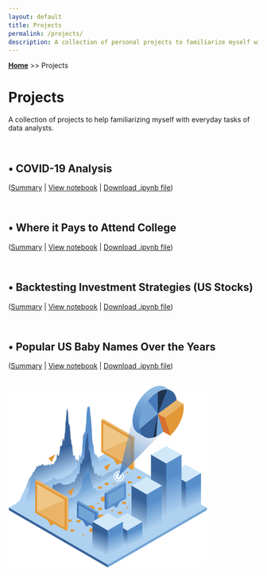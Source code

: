 ```yaml
---
layout: default
title: Projects
permalink: /projects/
description: A collection of personal projects to familiarize myself with everyday tasks of data analysts.
---
```

**[Home](../)** >> Projects
# Projects

A collection of projects to help familiarizing myself with everyday tasks of data analysts.

<br>

## • COVID-19 Analysis  
(<a href="#"><u>Summary</u></a> \| <a href="https://nbviewer.jupyter.org/github/xyjiang970/_notebooks/blob/main/Covid-data-analysis.ipynb" target="_blank"><u>View notebook</u></a> \| <a href="https://xyjiang970.github.io/_notebooks/Covid-data-analysis.ipynb"><u>Download .ipynb file</u></a>)

<br>

## • Where it Pays to Attend College  
(<a href="#"><u>Summary</u></a> \| <a href="#" target="_blank"><u>View notebook</u></a> \| <a href="#"><u>Download .ipynb file</u></a>)

<br>

## • Backtesting Investment Strategies (US Stocks)
(<a href="#"><u>Summary</u></a> \| <a href="#" target="_blank"><u>View notebook</u></a> \| <a href="#"><u>Download .ipynb file</u></a>)

<br>

## • Popular US Baby Names Over the Years
(<a href="#"><u>Summary</u></a> \| <a href="#" target="_blank"><u>View notebook</u></a> \| <a href="#"><u>Download .ipynb file</u></a>)

<br>

<img src="/projects/projects_page_image.png" alt="projects_page_image" width="400">
